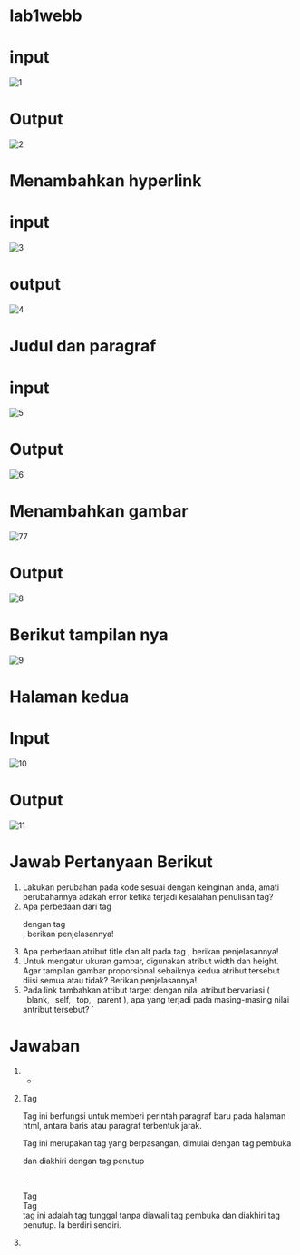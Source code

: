# lab1webb
# input
![1](https://user-images.githubusercontent.com/56523254/112985961-185a8800-918b-11eb-9bd9-a5fe7967f223.png)
# Output
![2](https://user-images.githubusercontent.com/56523254/112986470-bcdcca00-918b-11eb-84af-67b1b73c8cbf.png)
# Menambahkan hyperlink
# input
![3](https://user-images.githubusercontent.com/56523254/112986781-24931500-918c-11eb-80e7-b33cf01fd149.png)
# output
![4](https://user-images.githubusercontent.com/56523254/112987103-8ce1f680-918c-11eb-9a43-bc70cd0bea7c.png)
# Judul dan paragraf
# input
![5](https://user-images.githubusercontent.com/56523254/112987546-0a0d6b80-918d-11eb-96b9-c1d32d7749ac.png)
# Output
![6](https://user-images.githubusercontent.com/56523254/112987784-4771f900-918d-11eb-9e80-0ca440c18a92.png)
# Menambahkan gambar
![77](https://user-images.githubusercontent.com/56523254/112988264-d67f1100-918d-11eb-9c2d-658dd011f840.png)
# Output
![8](https://user-images.githubusercontent.com/56523254/112988440-0b8b6380-918e-11eb-81d4-9cc533c5e52a.png)
# Berikut tampilan nya
![9](https://user-images.githubusercontent.com/56523254/112988843-7ccb1680-918e-11eb-9336-b935058efd1e.png)
# Halaman kedua
# Input
![10](https://user-images.githubusercontent.com/56523254/112989198-d8959f80-918e-11eb-80c3-101bfb2b57a7.png)
# Output
![11](https://user-images.githubusercontent.com/56523254/112989425-1c88a480-918f-11eb-8661-f211bfc6c56e.png)
# Jawab Pertanyaan Berikut

  1. Lakukan perubahan pada kode sesuai dengan keinginan anda, amati perubahannya adakah error ketika terjadi kesalahan penulisan tag?
  2. Apa perbedaan dari tag <p> dengan tag <br>, berikan penjelasannya!
  3. Apa perbedaan atribut title dan alt pada tag <img>, berikan penjelasannya!
  4. Untuk mengatur ukuran gambar, digunakan atribut width dan height. Agar tampilan gambar proporsional sebaiknya kedua atribut tersebut diisi semua atau tidak? Berikan penjelasannya!
  5. Pada link tambahkan atribut target dengan nilai atribut bervariasi ( _blank, _self, _top, _parent ), apa yang terjadi pada masing-masing nilai antribut tersebut?
`
  # Jawaban

  1. -
  2. Tag <p>
      Tag ini berfungsi untuk memberi perintah paragraf baru pada halaman html, antara baris atau paragraf terbentuk jarak.

      Tag ini merupakan tag yang berpasangan, dimulai dengan tag pembuka <p> dan diakhiri dengan tag penutup</p> . 
      
      Tag <br/>
      Tag <br/>  tag ini adalah tag tunggal tanpa diawali tag pembuka dan diakhiri tag penutup. Ia berdiri sendiri.
  3.
